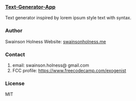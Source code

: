 ### [Text-Generator-App](http://swainsonholness.me/pomodoro/)
Text generator inspired by lorem ipsum style text with syntax.

### Author
Swainson Holness
Website: [swainsonholness.me](http://swainsonholness.me/)

### Contact
1. email: swainson.holness@ gmail.com 
2. FCC profile: https://www.freecodecamp.com/exogenist

### License
MIT

